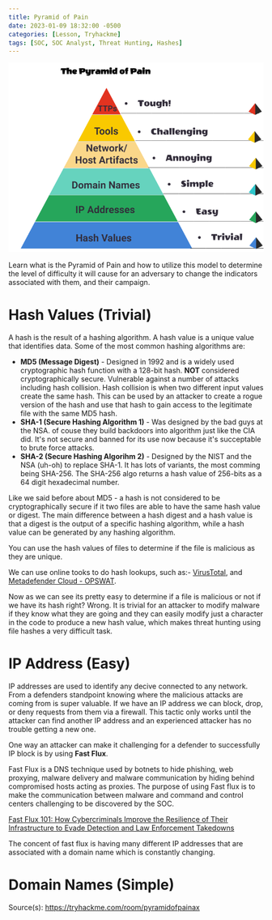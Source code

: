 ```yaml
---
title: Pyramid of Pain
date: 2023-01-09 18:32:00 -0500
categories: [Lesson, Tryhackme]
tags: [SOC, SOC Analyst, Threat Hunting, Hashes]
---
```


![Pyramid of Pain](/assets/pop2.png)

Learn what is the Pyramid of Pain and how to utilize this model to determine the level of difficulty it will cause for an adversary to change the indicators associated with them, and their campaign. 

# Hash Values (Trivial)

A hash is the result of a hashing algorithm. A hash value is a unique value that identifies data. Some of the most common hashing algorithms are:

- **MD5 (Message Digest)** - Designed in 1992 and is a widely used cryptographic hash function with a 128-bit hash. **NOT** considered cryptographically secure. Vulnerable against a number of attacks including hash collision. Hash collision is when two different input values create the same hash. This can be used by an attacker to create a rogue version of the hash and use that hash to gain access to the legitimate file with the same MD5 hash.
- **SHA-1 (Secure Hashing Algorithm 1)** - Was designed by the bad guys at the NSA. of couse they build backdoors into algorithm just like the CIA did. It's not secure and banned for its use now because it's succeptable to brute force attacks.
- **SHA-2 (Secure Hashing Algorihm 2)** - Designed by the NIST and the NSA (uh-oh) to replace SHA-1. It has lots of variants, the most comming being SHA-256. The SHA-256 algo returns a hash value of 256-bits as a 64 digit hexadecimal number.

Like we said before about MD5 - a hash is not considered to be cryptographically secure if it two files are able to have the same hash value or digest. The main difference between a hash digest and a hash value is that a digest is the output of a specific hashing algorithm, while a hash value can be generated by any hashing algorithm.

You can use the hash values of files to determine if the file is malicious as they are unique.

We can use online tooks to do hash lookups, such as:- [VirusTotal](https://www.virustotal.com), and [Metadefender Cloud - OPSWAT](https://metadefender.opswat.com/?lang=en).

Now as we can see its pretty easy to determine if a file is malicious or not if we have its hash right? Wrong. It is trivial for an attacker to modify malware if they know what they are going and they can easily modify just a character in the code to produce a new hash value, which makes threat hunting using file hashes a very difficult task.

# IP Address (Easy)

IP addresses are used to identify any decive connected to any network. From a defenders standpoint knowing where the malicious attacks are coming from is super valuable. If we have an IP address we can block, drop, or deny requests from them via a firewall. This tactic only works until the attacker can find another IP address and an experienced attacker has no trouble getting a new one.

One way an attacker can make it challenging for a defender to successfully IP block is by using **Fast Flux**.

Fast Flux is a DNS technique used by botnets to hide phishing, web proxying, malware delivery and malware communication by hiding behind compromised hosts acting as proxies. The purpose of using Fast flux is to make the communication between malware and command and control centers challenging to be discovered by the SOC.

[Fast Flux 101: How Cybercriminals Improve the Resilience of Their Infrastructure to Evade Detection and Law Enforcement Takedowns](https://unit42.paloaltonetworks.com/fast-flux-101/)

The concent of fast flux is having many different IP addresses that are associated with a domain name which is constantly changing.

# Domain Names (Simple)


Source(s): <https://tryhackme.com/room/pyramidofpainax> 

